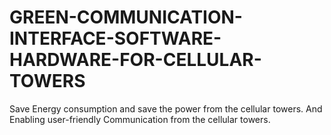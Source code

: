 # GREEN-COMMUNICATION-INTERFACE-SOFTWARE-HARDWARE-FOR-CELLULAR-TOWERS
Save Energy consumption and save the power from the cellular towers. And Enabling user-friendly Communication from the cellular towers.
